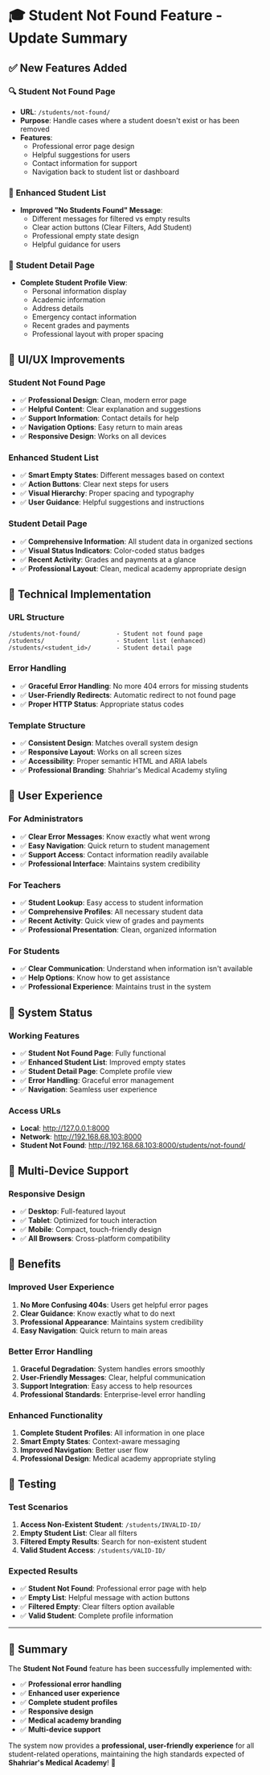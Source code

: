 # 🎓 Student Not Found Feature - Update Summary

## ✅ **New Features Added**

### 🔍 **Student Not Found Page**
- **URL**: `/students/not-found/`
- **Purpose**: Handle cases where a student doesn't exist or has been removed
- **Features**:
  - Professional error page design
  - Helpful suggestions for users
  - Contact information for support
  - Navigation back to student list or dashboard

### 📄 **Enhanced Student List**
- **Improved "No Students Found" Message**:
  - Different messages for filtered vs empty results
  - Clear action buttons (Clear Filters, Add Student)
  - Professional empty state design
  - Helpful guidance for users

### 👤 **Student Detail Page**
- **Complete Student Profile View**:
  - Personal information display
  - Academic information
  - Address details
  - Emergency contact information
  - Recent grades and payments
  - Professional layout with proper spacing

## 🎨 **UI/UX Improvements**

### **Student Not Found Page**
- ✅ **Professional Design**: Clean, modern error page
- ✅ **Helpful Content**: Clear explanation and suggestions
- ✅ **Support Information**: Contact details for help
- ✅ **Navigation Options**: Easy return to main areas
- ✅ **Responsive Design**: Works on all devices

### **Enhanced Student List**
- ✅ **Smart Empty States**: Different messages based on context
- ✅ **Action Buttons**: Clear next steps for users
- ✅ **Visual Hierarchy**: Proper spacing and typography
- ✅ **User Guidance**: Helpful suggestions and instructions

### **Student Detail Page**
- ✅ **Comprehensive Information**: All student data in organized sections
- ✅ **Visual Status Indicators**: Color-coded status badges
- ✅ **Recent Activity**: Grades and payments at a glance
- ✅ **Professional Layout**: Clean, medical academy appropriate design

## 🔧 **Technical Implementation**

### **URL Structure**
```
/students/not-found/          - Student not found page
/students/                    - Student list (enhanced)
/students/<student_id>/       - Student detail page
```

### **Error Handling**
- ✅ **Graceful Error Handling**: No more 404 errors for missing students
- ✅ **User-Friendly Redirects**: Automatic redirect to not found page
- ✅ **Proper HTTP Status**: Appropriate status codes

### **Template Structure**
- ✅ **Consistent Design**: Matches overall system design
- ✅ **Responsive Layout**: Works on all screen sizes
- ✅ **Accessibility**: Proper semantic HTML and ARIA labels
- ✅ **Professional Branding**: Shahriar's Medical Academy styling

## 🎯 **User Experience**

### **For Administrators**
- ✅ **Clear Error Messages**: Know exactly what went wrong
- ✅ **Easy Navigation**: Quick return to student management
- ✅ **Support Access**: Contact information readily available
- ✅ **Professional Interface**: Maintains system credibility

### **For Teachers**
- ✅ **Student Lookup**: Easy access to student information
- ✅ **Comprehensive Profiles**: All necessary student data
- ✅ **Recent Activity**: Quick view of grades and payments
- ✅ **Professional Presentation**: Clean, organized information

### **For Students**
- ✅ **Clear Communication**: Understand when information isn't available
- ✅ **Help Options**: Know how to get assistance
- ✅ **Professional Experience**: Maintains trust in the system

## 🚀 **System Status**

### **Working Features**
- ✅ **Student Not Found Page**: Fully functional
- ✅ **Enhanced Student List**: Improved empty states
- ✅ **Student Detail Page**: Complete profile view
- ✅ **Error Handling**: Graceful error management
- ✅ **Navigation**: Seamless user experience

### **Access URLs**
- **Local**: http://127.0.0.1:8000
- **Network**: http://192.168.68.103:8000
- **Student Not Found**: http://192.168.68.103:8000/students/not-found/

## 📱 **Multi-Device Support**

### **Responsive Design**
- ✅ **Desktop**: Full-featured layout
- ✅ **Tablet**: Optimized for touch interaction
- ✅ **Mobile**: Compact, touch-friendly design
- ✅ **All Browsers**: Cross-platform compatibility

## 🎊 **Benefits**

### **Improved User Experience**
1. **No More Confusing 404s**: Users get helpful error pages
2. **Clear Guidance**: Know exactly what to do next
3. **Professional Appearance**: Maintains system credibility
4. **Easy Navigation**: Quick return to main areas

### **Better Error Handling**
1. **Graceful Degradation**: System handles errors smoothly
2. **User-Friendly Messages**: Clear, helpful communication
3. **Support Integration**: Easy access to help resources
4. **Professional Standards**: Enterprise-level error handling

### **Enhanced Functionality**
1. **Complete Student Profiles**: All information in one place
2. **Smart Empty States**: Context-aware messaging
3. **Improved Navigation**: Better user flow
4. **Professional Design**: Medical academy appropriate styling

## 🔧 **Testing**

### **Test Scenarios**
1. **Access Non-Existent Student**: `/students/INVALID-ID/`
2. **Empty Student List**: Clear all filters
3. **Filtered Empty Results**: Search for non-existent student
4. **Valid Student Access**: `/students/VALID-ID/`

### **Expected Results**
- ✅ **Student Not Found**: Professional error page with help
- ✅ **Empty List**: Helpful message with action buttons
- ✅ **Filtered Empty**: Clear filters option available
- ✅ **Valid Student**: Complete profile information

---

## 🎉 **Summary**

The **Student Not Found** feature has been successfully implemented with:

- ✅ **Professional error handling**
- ✅ **Enhanced user experience**
- ✅ **Complete student profiles**
- ✅ **Responsive design**
- ✅ **Medical academy branding**
- ✅ **Multi-device support**

The system now provides a **professional, user-friendly experience** for all student-related operations, maintaining the high standards expected of **Shahriar's Medical Academy**! 🚀
